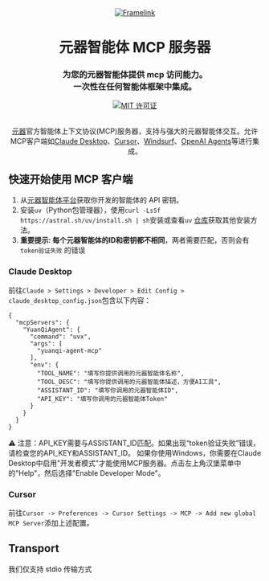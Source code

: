 <div align="center">
<a href="https://yuanqi.tencent.com/" target="_blank" rel="noopener">
  <picture>
    <source media="(prefers-color-scheme: dark)" srcset="https://open-agents-web-cdn-prd.hunyuan.tencent.com/public/bf6b0f00a2e660e0e35d.png" />
    <img alt="Framelink" src="https://open-agents-web-cdn-prd.hunyuan.tencent.com/public/bf6b0f00a2e660e0e35d.png" />
  </picture>
</a>

  <h1>元器智能体 MCP 服务器</h1>
  <h3>为您的元器智能体提供 mcp 访问能力。<br/>一次性在任何智能体框架中集成。</h3>
  <a href="https://github.com/GLips/Figma-Context-MCP/blob/main/LICENSE">
    <img alt="MIT 许可证" src="https://img.shields.io/github/license/GLips/Figma-Context-MCP" />
  </a>
</div>
<br/>
<p align="center">
  <a href="https://yuanqi.tencent.com/">元器</a>官方智能体上下文协议(MCP)服务器，支持与强大的元器智能体交互。允许MCP客户端如<a href="https://www.anthropic.com/claude">Claude Desktop</a>、<a href="https://www.cursor.so">Cursor</a>、<a href="https://codeium.com/windsurf">Windsurf</a>、<a href="https://github.com/openai/openai-agents-python">OpenAI Agents</a>等进行集成。
</p>

## 快速开始使用 MCP 客户端

1. 从[元器智能体平台](https://yuanqi.tencent.com/)获取你开发的智能体的 API 密钥。
2. 安装`uv`（Python包管理器），使用`curl -LsSf https://astral.sh/uv/install.sh | sh`安装或查看`uv` [仓库](https://github.com/astral-sh/uv)获取其他安装方法。
3. **重要提示: 每个元器智能体的ID和密钥都不相同**，两者需要匹配，否则会有 `token验证失败` 的错误

### Claude Desktop

前往`Claude > Settings > Developer > Edit Config > claude_desktop_config.json`包含以下内容：

```
{
  "mcpServers": {
    "YuanQiAgent": {
      "command": "uvx",
      "args": [
        "yuanqi-agent-mcp"
      ],
      "env": {
        "TOOL_NAME": "填写你提供调用的元器智能体名称",
        "TOOL_DESC": "填写你提供调用的元器智能体描述，方便AI工具",
        "ASSISTANT_ID": "填写你调用的元器智能体ID",
        "API_KEY": "填写你调用的元器智能体Token"
      }
    }
  }
}
```

⚠️ 注意：API_KEY需要与ASSISTANT_ID匹配。如果出现“token验证失败”错误，请检查您的API_KEY和ASSISTANT_ID。
如果你使用Windows，你需要在Claude Desktop中启用"开发者模式"才能使用MCP服务器。点击左上角汉堡菜单中的"Help"，然后选择"Enable Developer Mode"。

### Cursor

前往`Cursor -> Preferences -> Cursor Settings -> MCP -> Add new global MCP Server`添加上述配置。


## Transport

我们仅支持 stdio 传输方式
